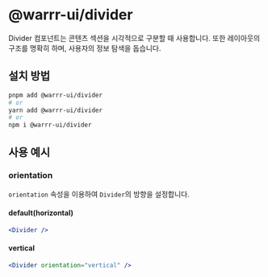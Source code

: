 # @warrr-ui/divider

Divider 컴포넌트는 콘텐츠 섹션을 시각적으로 구분할 때 사용합니다.
또한 레이아웃의 구조를 명확히 하며, 사용자의 정보 탐색을 돕습니다.

## 설치 방법

```bash
pnpm add @warrr-ui/divider
# or
yarn add @warrr-ui/divider
# or
npm i @warrr-ui/divider
```

## 사용 예시

### orientation

`orientation` 속성을 이용하여 `Divider`의 방향을 설정합니다.

#### default(horizontal)

```jsx
<Divider />
```

#### vertical

```jsx
<Divider orientation="vertical" />
```

